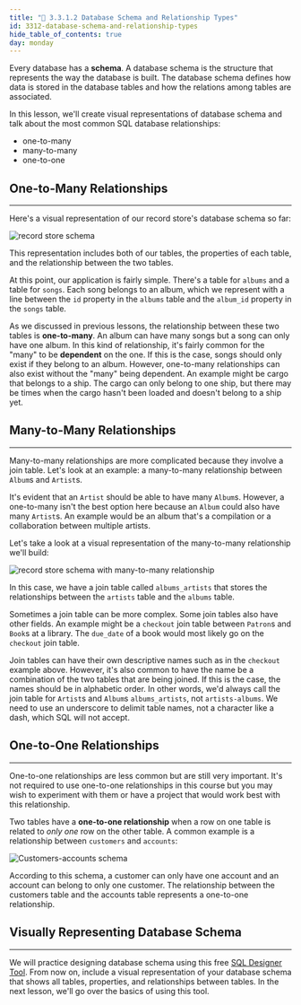 ```yaml
---
title: "📓 3.3.1.2 Database Schema and Relationship Types"
id: 3312-database-schema-and-relationship-types
hide_table_of_contents: true
day: monday
---
```


Every database has a **schema**. A database schema is the structure that represents the way the database is built.  The database schema defines how data is stored in the database tables and how the relations among tables are associated.

In this lesson, we'll create visual representations of database schema and talk about the most common SQL database relationships:

* one-to-many
* many-to-many
* one-to-one

## One-to-Many Relationships
---

Here's a visual representation of our record store's database schema so far:

![record store schema](https://learnhowtoprogram.s3.us-west-2.amazonaws.com/RUBY/Week+3+-+Databases+with+SQL/one-to-many.png)

This representation includes both of our tables, the properties of each table, and the relationship between the two tables.

At this point, our application is fairly simple. There's a table for `albums` and a table for `songs`. Each song belongs to an album, which we represent with a line between the `id` property in the `albums` table and the `album_id` property in the `songs` table.

As we discussed in previous lessons, the relationship between these two tables is **one-to-many**. An album can have many songs but a song can only have one album. In this kind of relationship, it's fairly common for the "many" to be **dependent** on the one. If this is the case, songs should only exist if they belong to an album. However, one-to-many relationships can also exist without the "many" being dependent. An example might be cargo that belongs to a ship. The cargo can only belong to one ship, but there may be times when the cargo hasn't been loaded and doesn't belong to a ship yet.

## Many-to-Many Relationships
---

Many-to-many relationships are more complicated because they involve a join table. Let's look at an example: a many-to-many relationship between `Album`s and `Artist`s.

It's evident that an `Artist` should be able to have many `Album`s. However, a one-to-many isn't the best option here because an `Album` could also have many `Artist`s. An example would be an album that's a compilation or a collaboration between multiple artists.

Let's take a look at a visual representation of the many-to-many relationship we'll build:

![record store schema with many-to-many relationship](https://learnhowtoprogram.s3.us-west-2.amazonaws.com/RUBY/Week+3+-+Databases+with+SQL/many-to-many.png)

In this case, we have a join table called `albums_artists` that stores the relationships between the `artists` table and the `albums` table.

Sometimes a join table can be more complex. Some join tables also have other fields. An example might be a `checkout` join table between `Patron`s and `Book`s at a library. The `due_date` of a book would most likely go on the `checkout` join table.

Join tables can have their own descriptive names such as in the `checkout` example above. However, it's also common to have the name be a combination of the two tables that are being joined. If this is the case, the names should be in alphabetic order. In other words, we'd always call the join table for `Artist`s and `Album`s `albums_artists`, not `artists-albums`. We need to use an underscore to delimit table names, not a character like a dash, which SQL will not accept.

## One-to-One Relationships
---

One-to-one relationships are less common but are still very important. It's not required to use one-to-one relationships in this course but you may wish to experiment with them or have a project that would work best with this relationship.

Two tables have a **one-to-one relationship** when a row on one table is related to _only one_ row on the other table. A common example is a relationship between `customers` and `accounts`:

![Customers-accounts schema](https://learnhowtoprogram.s3.us-west-2.amazonaws.com/database-schema/customers-accounts-schema.png)

According to this schema, a customer can only have one account and an account can belong to only one customer.  The relationship between the customers table and the accounts table represents a one-to-one relationship.

## Visually Representing Database Schema
---

We will practice designing database schema using this free [SQL Designer Tool](http://ondras.zarovi.cz/sql/demo/). From now on, include a visual representation of your database schema that shows all tables, properties, and relationships between tables. In the next lesson, we'll go over the basics of using this tool.
